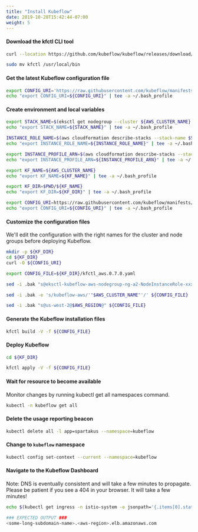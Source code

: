 ```yaml
---
title: "Install Kubeflow"
date: 2019-10-28T15:42:44-07:00
weight: 5
---
```


#### Download the kfctl CLI tool
```bash
curl --location https://github.com/kubeflow/kubeflow/releases/download/v0.7.0/kfctl_v0.7.0_linux.tar.gz | tar xz

sudo mv kfctl /usr/local/bin
```

#### Get the latest Kubeflow configuration file
```bash
export CONFIG_URI='https://raw.githubusercontent.com/kubeflow/manifests/v0.7-branch/kfdef/kfctl_aws.0.7.0.yaml'
echo "export CONFIG_URI=${CONFIG_URI}" | tee -a ~/.bash_profile
```

#### Create environment and local variables
```bash
export STACK_NAME=$(eksctl get nodegroup --cluster ${AWS_CLUSTER_NAME} -o json | jq -r '.[].StackName')
echo "export STACK_NAME=${STACK_NAME}" | tee -a ~/.bash_profile

INSTANCE_ROLE_NAME=$(aws cloudformation describe-stacks --stack-name $STACK_NAME --output text --query "Stacks[0].Outputs[1].OutputValue" | sed -e 's/.*\///g')
echo "export INSTANCE_ROLE_NAME=${INSTANCE_ROLE_NAME}" | tee -a ~/.bash_profile

export INSTANCE_PROFILE_ARN=$(aws cloudformation describe-stacks --stack-name $STACK_NAME | jq -r '.Stacks[].Outputs[] | select(.OutputKey=="InstanceProfileARN") | .OutputValue')
echo "export INSTANCE_PROFILE_ARN=${INSTANCE_PROFILE_ARN}" | tee -a ~/.bash_profile
```

```bash
export KF_NAME=${AWS_CLUSTER_NAME}
echo "export KF_NAME=${KF_NAME}" | tee -a ~/.bash_profile

export KF_DIR=$PWD/${KF_NAME}
echo "export KF_DIR=${KF_DIR}" | tee -a ~/.bash_profile

export CONFIG_URI=https://raw.githubusercontent.com/kubeflow/manifests/v0.7-branch/kfdef/kfctl_aws.0.7.0.yaml
echo "export CONFIG_URI=${CONFIG_URI}" | tee -a ~/.bash_profile
```

#### Customize the configuration files
We'll edit the configuration with the right names for the cluster and node groups before deploying Kubeflow.

```bash
mkdir -p ${KF_DIR}
cd ${KF_DIR}
curl -O ${CONFIG_URI}

export CONFIG_FILE=${KF_DIR}/kfctl_aws.0.7.0.yaml

sed -i .bak "s@eksctl-kubeflow-aws-nodegroup-ng-a2-NodeInstanceRole-xxxxxxx@$INSTANCE_ROLE_NAME@" ${CONFIG_FILE}

sed -i .bak -e 's/kubeflow-aws/'"$AWS_CLUSTER_NAME"'/' ${CONFIG_FILE}

sed -i .bak "s@us-west-2@$AWS_REGION@" ${CONFIG_FILE}
```

#### Generate the Kubeflow installation files
```bash
kfctl build -V -f ${CONFIG_FILE}
```

#### Deploy Kubeflow
```bash
cd ${KF_DIR}

kfctl apply -V -f ${CONFIG_FILE}
```

#### Wait for resource to become available

Monitor changes by running kubectl get all namespaces command.
```bash
kubectl -n kubeflow get all
```

#### Delete the usage reporting beacon
```bash
kubectl delete all -l app=spartakus --namespace=kubeflow
```

#### Change to `kubeflow` namespace
```bash
kubectl config set-context --current --namespace=kubeflow
```

#### Navigate to the Kubeflow Dashboard
Note:  DNS is eventually consistent and will take a few minutes to propagate.  Please be patient if you see a 404 in your browser.  It will take a few minutes!
```bash
echo $(kubectl get ingress -n istio-system -o jsonpath='{.items[0].status.loadBalancer.ingress[0].hostname}')

### EXPECTED OUTPUT ###
<some-long-subdomain-name>.<aws-region>.elb.amazonaws.com 
```
